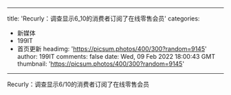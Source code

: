 
---
title: 'Recurly：调查显示6_10的消费者订阅了在线零售会员'
categories: 
 - 新媒体
 - 199IT
 - 首页更新
headimg: 'https://picsum.photos/400/300?random=9145'
author: 199IT
comments: false
date: Wed, 09 Feb 2022 18:00:43 GMT
thumbnail: 'https://picsum.photos/400/300?random=9145'
---

<div>   
Recurly：调查显示6/10的消费者订阅了在线零售会员  
</div>
            